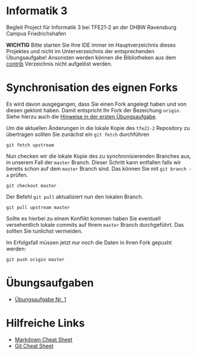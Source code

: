 # Informatik 3

Begleit Project für Informatik 3 bei TFE21-2 an der DHBW Ravensburg Campus Friedrichshafen

**WICHTIG** Bitte starten Sie Ihre IDE immer im Hauptverzeichnis dieses Projektes und nicht im Unterverzeichnis der entsprechenden Übungsaufgabe! Ansonsten werden können die Bibliotheken aus dem [contrib](contrib/) Verzeichnis nicht aufgelöst werden.

# Synchronisation des eignen Forks

Es wird davon ausgegangen, dass Sie einen Fork angelegt haben und von diesen geklont haben. Damit entspricht Ihr Fork der Bezeichung ``origin``. Siehe hierzu auch die [Hinweise in der ersten Übungsaufgabe](exercise-001#upstream-hinzuf%C3%BCgen).

Um die aktuellen Änderungen in die lokale Kopie des ``tfe21-2`` Repository zu übertragen sollten Sie zunächst ein ``git fetch`` durchführen

```
git fetch upstream
```

Nun checken wir die lokale Kopie des zu synchronisierenden Branches aus, in unserem Fall der ``master`` Branch. Dieser Schritt kann entfallen falls wir bereits schon auf dem ``master`` Branch sind. Das können Sie mit ``git branch -a`` prüfen.

```
git checkout master
```

Der Befehl ``git pull`` aktualisiert nun den lokalen Branch.

```
git pull upstream master
```

Sollte es hierbei zu einem Konflikt kommen haben Sie eventuell versehentlich lokale commits auf Ihrem ``master`` Branch durchgeführt. Das sollten Sie tunlichst vermeiden.

Im Erfolgsfall müssen jetzt nur noch die Daten in Ihren Fork gepusht werden:

```
git push origin master
```

# Übungsaufgaben

- [Übungsaufgabe Nr. 1](exercise-001/README.md)

# Hilfreiche Links

- [Markdown Cheat Sheet](https://guides.github.com/pdfs/markdown-cheatsheet-online.pdf)
- [Git Cheat Sheet](https://about.gitlab.com/images/press/git-cheat-sheet.pdf)
